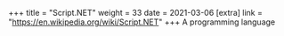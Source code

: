 +++
title = "Script.NET"
weight = 33
date = 2021-03-06
[extra]
link = "https://en.wikipedia.org/wiki/Script.NET"
+++
A programming language


